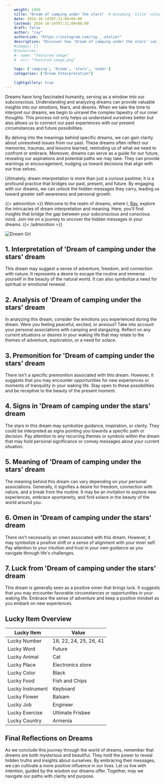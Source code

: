 ```yaml
---
    weight: 1456
    title: "Dream of camping under the stars"  # Assuming 'title' column exists
    date: 2024-10-14T07:31:00+08:00
    lastmod: 2024-10-14T07:31:00+08:00
    draft: false
    author: "ray"
    authorLink: "https://instagram.com/ray._.atelier"
    description: "Discover how 'Dream of camping under the stars' can interpret your future and uncover its significant meanings in your life."
    #images: []
    #resources:
    #- name: "featured-image"
    #  src: "featured-image.png"
    
    tags: ['camping', 'Dream', 'stars', 'under']
    categories: ["Dream Interpretation"]
    
    lightgallery: true
---
```

    
Dreams have long fascinated humanity, serving as a window into our subconscious. Understanding and analyzing dreams can provide valuable insights into our emotions, fears, and desires. When we take the time to interpret our dreams, we begin to unravel the complex tapestry of our inner thoughts. This process not only helps us understand ourselves better but also allows us to connect our past experiences with our present circumstances and future possibilities.

By delving into the meanings behind specific dreams, we can gain clarity about unresolved issues from our past. These dreams often reflect our memories, traumas, and lessons learned, reminding us of what we need to confront or embrace. Moreover, dreams can serve as a guide for our future, revealing our aspirations and potential paths we may take. They can provide warnings or encouragement, nudging us toward decisions that align with our true selves.

Ultimately, dream interpretation is more than just a curious pastime; it is a profound practice that bridges our past, present, and future. By engaging with our dreams, we can unlock the hidden messages they carry, leading us toward greater self-awareness and personal growth.

{{< admonition >}}
Welcome to the realm of dreams, where I, [Ray](https://instagram.com/ray._.atelier), explore the intricacies of dream interpretation and meaning. Here, you’ll find insights that bridge the gap between your subconscious and conscious mind. Join me on a journey to uncover the hidden messages in your dreams.
{{< /admonition >}}

![Dream Grl](https://cdn.pixabay.com/photo/2017/11/02/03/35/gothic-2910057_1280.jpg "Dream Grl")

## 1. Interpretation of 'Dream of camping under the stars' dream

This dream may suggest a sense of adventure, freedom, and connection with nature. It represents a desire to escape the routine and immerse yourself in the beauty of the natural world. It can also symbolize a need for spiritual or emotional renewal.

## 2. Analysis of 'Dream of camping under the stars' dream

In analyzing this dream, consider the emotions you experienced during the dream. Were you feeling peaceful, excited, or anxious? Take into account your personal associations with camping and stargazing. Reflect on any current situations or desires in your waking life that may relate to the themes of adventure, exploration, or a need for solace.

## 3. Premonition for 'Dream of camping under the stars' dream

There isn't a specific premonition associated with this dream. However, it suggests that you may encounter opportunities for new experiences or moments of tranquility in your waking life. Stay open to these possibilities and be receptive to the beauty of the present moment.

## 4. Signs in 'Dream of camping under the stars' dream

The stars in this dream may symbolize guidance, inspiration, or clarity. They could be interpreted as signs pointing you towards a specific path or decision. Pay attention to any recurring themes or symbols within the dream that may hold personal significance or convey messages about your current situation.

## 5. Meaning of 'Dream of camping under the stars' dream

The meaning behind this dream can vary depending on your personal associations. Generally, it signifies a desire for freedom, connection with nature, and a break from the routine. It may be an invitation to explore new experiences, embrace spontaneity, and find solace in the beauty of the world around you.

## 6. Omen in 'Dream of camping under the stars' dream

There isn't necessarily an omen associated with this dream. However, it may symbolize a positive shift or a sense of alignment with your inner self. Pay attention to your intuition and trust in your own guidance as you navigate through life's challenges.

## 7. Luck from 'Dream of camping under the stars' dream

This dream is generally seen as a positive omen that brings luck. It suggests that you may encounter favorable circumstances or opportunities in your waking life. Embrace the sense of adventure and keep a positive mindset as you embark on new experiences.

## Lucky Item Overview
| Lucky Item          | Value              |
|---------------|--------------------|
| Lucky Number        | 18, 22, 24, 25, 26, 41  |
| Lucky Word          | Future |
| Lucky Animal        | Cat |
| Lucky Place         | Electronics store     |
| Lucky Color         | Black     |
| Lucky Food          | Fish and Chips      |
| Lucky Instrument    | Keyboard |
| Lucky Flower        | Balsam    |
| Lucky Job           | Engineer       |
| Lucky Exercise      | Ultimate Frisbee  |
| Lucky Country       | Armenia    |


##  Final Reflections on Dreams

As we conclude this journey through the world of dreams, remember that dreams are both mysterious and beautiful. They hold the power to reveal hidden truths and insights about ourselves. By embracing their messages, we can cultivate a more positive influence in our lives. Let us live with intention, guided by the wisdom our dreams offer. Together, may we navigate our paths with clarity and purpose.
